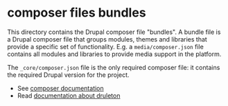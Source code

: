 # composer files bundles

This directory contains the Drupal composer file "bundles". A bundle file is a
Drupal composer file that groups modules, themes and libraries that provide a
specific set of functionality. E.g. a `media/composer.json` file contains all modules and
libraries to provide media support in the platform.

The `_core/composer.json` file is the only required composer file: it contains the required
Drupal version for the project.


- See [composer documentation][link-config-composer]
- Read [documentation about druleton][link-documentation]



[link-config-composer]: ../../bin/docs/config-composer.sh
[link-documentation]: ../../bin/docs/README.md
